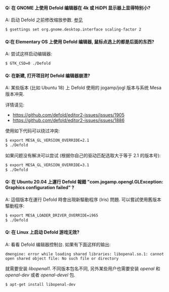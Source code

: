 #### Q: 在 GNOME 上使用 Defold 编辑器在 4k 或 HiDPI 显示器上显得特别小?

A: 启动 Defold 之前修改缩放参数. [参见](https://unix.stackexchange.com/a/552411)

```bash
$ gsettings set org.gnome.desktop.interface scaling-factor 2
```


#### Q:在 Elementary OS 上使用 Defold 编辑器, 鼠标点选上的都是后面的东西?

A: 尝试这样启动编辑器:

```bash
$ GTK_CSD=0 ./Defold
```


#### Q: 在新建, 打开项目时 Defold 编辑器崩溃?

A: 某些版本 (比如 Ubuntu 18) 上 Defold 使用的 jogamp/jogl 版本与系统 Mesa 版本冲突.

详情请见:

  - https://github.com/defold/editor2-issues/issues/1905
  - https://github.com/defold/editor2-issues/issues/1886

使用如下代码可以绕过冲突:

```bash
$ export MESA_GL_VERSION_OVERRIDE=2.1
$ ./Defold
```

如果问题没有解决可以尝试 (根据你自己的驱动匹配选取大于等于 2.1 的版本号):

```bash
$ export MESA_GL_VERSION_OVERRIDE=3.1
$ ./Defold
```


#### Q: 在 Ubuntu 20.04 上運行 Defold 報錯 "com.jogamp.opengl.GLException: Graphics configuration failed" ?

A: 這個版本在運行 Defold 時會出現新驅動程序 (Iris) 問題. 可以嘗試使用舊版本驅動程序:

```bash
$ export MESA_LOADER_DRIVER_OVERRIDE=i965
$ ./Defold
```


#### Q: 在 Linux 上启动 Defold 游戏无效?

A: 看看 Defold 编辑器控制台. 如果有下面这样的输出:

```
dmengine: error while loading shared libraries: libopenal.so.1: cannot open shared object file: No such file or directory
```

就需要安装 *libopenal1*. 不同版本包名不同, 另外某些用户也需要安装 *openal* 和 *openal-dev* 或者 *openal-devel* 包.

```bash
$ apt-get install libopenal-dev
```
